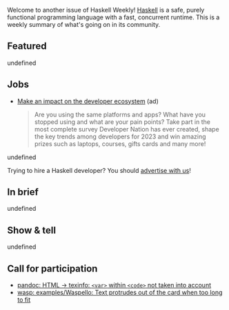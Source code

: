 Welcome to another issue of Haskell Weekly!
[Haskell](https://www.haskell.org) is a safe, purely functional programming language with a fast, concurrent runtime.
This is a weekly summary of what's going on in its community.

## Featured

undefined

## Jobs

<!-- Runs on 2022-12-08, 2022-12-15, 2023-01-05 & 2022-01-12. -->
- [Make an impact on the developer ecosystem](https://developereconomics.net/?member_id=haskell) (ad)
  > Are you using the same platforms and apps? What have you stopped using and what are your pain points? Take part in the most complete survey Developer Nation has ever created, shape the key trends among developers for 2023 and win amazing prizes such as laptops, courses, gifts cards and many more!

undefined

Trying to hire a Haskell developer?
You should [advertise with us](https://haskellweekly.news/advertising.html)!

## In brief

undefined

## Show & tell

undefined

## Call for participation

- [pandoc: HTML → texinfo: `<var>` within `<code>` not taken into account](https://github.com/jgm/pandoc/issues/8534)
- [wasp: examples/Waspello: Text protrudes out of the card when too long to fit](https://github.com/wasp-lang/wasp/issues/942)
